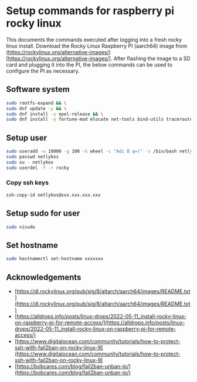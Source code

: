# Setup commands for raspberry pi rocky linux

This documents the commands executed after logging into a fresh rocky linux install. Download the Rocky Linux Raspberry PI (aarch64) image from (https://rockylinux.org/alternative-images/)[https://rockylinux.org/alternative-images/]. After flashing the image to a SD card and plugging it into the PI, the below commands can be used to configure the PI as necessary.
## Software system
```sh
sudo rootfs-expand && \
sudo dnf update -y && \
sudo dnf install -y epel-release && \
sudo dnf install -y fortune-mod mlocate net-tools bind-utils traceroute podman podman-compose podman-docker xauth gvim
```

## Setup user
```sh
sudo useradd -u 10000 -g 100 -G wheel -c "Adi B q=)" -s /bin/bash netlykos
sudo passwd netlykos
sudo su - netlykos
sudo userdel -f -r rocky
```

### Copy ssh keys
```sh
ssh-copy-id netlykos@xxx.xxx.xxx.xxx
```

## Setup sudo for user
```sh
sudo visudo
```

## Set hostname

```sh
sudo hostnamectl set-hostname xxxxxxx
```

## Acknowledgements

- [https://dl.rockylinux.org/pub/sig/8/altarch/aarch64/images/README.txt](https://dl.rockylinux.org/pub/sig/8/altarch/aarch64/images/README.txt)
- [https://alldrops.info/posts/linux-drops/2022-05-11_install-rocky-linux-on-raspberry-pi-for-remote-access/](https://alldrops.info/posts/linux-drops/2022-05-11_install-rocky-linux-on-raspberry-pi-for-remote-access/)
- [https://www.digitalocean.com/community/tutorials/how-to-protect-ssh-with-fail2ban-on-rocky-linux-9](https://www.digitalocean.com/community/tutorials/how-to-protect-ssh-with-fail2ban-on-rocky-linux-9)
- [https://bobcares.com/blog/fail2ban-unban-ip/](https://bobcares.com/blog/fail2ban-unban-ip/)

